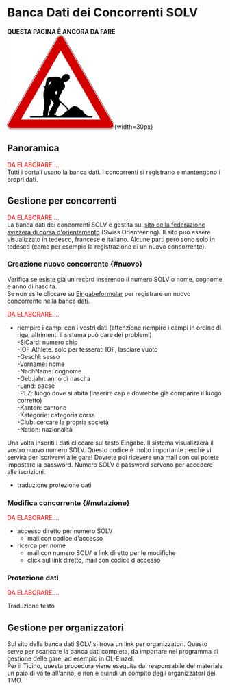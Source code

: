 # Banca Dati dei Concorrenti SOLV

**QUESTA PAGINA È ANCORA DA FARE**  
![Lavori in corso](../img/lavori_in_corso.png){width=30px}

## Panoramica

<span style="color:red">DA ELABORARE....</span>  
Tutti i portali usano la banca dati.
I concorrenti si registrano e mantengono i propri dati.

## Gestione per concorrenti

<span style="color:red">DA ELABORARE....</span>  
La banca dati dei concorrenti SOLV è gestita sul [sito della federazione svizzera di corsa d'orientamento](https://www.o-l.ch/cgi-bin/solvdb) (Swiss Orienteering).
Il sito può essere visualizzato in tedesco, francese e italiano. Alcune parti però sono solo in tedesco (come per esempio la registrazione di un nuovo concorrente).


### Creazione nuovo concorrente {#nuovo}
Verifica se esiste già un record inserendo il numero SOLV o nome, cognome e anno di nascita.   
Se non esite cliccare su [Eingabeformular](https://www.o-l.ch/cgi-bin/solvdb?&competitor=newform) per registrare un nuovo concorrente nella banca dati.

<span style="color:red">DA ELABORARE....</span>  


- riempire i campi con i vostri dati (attenzione riempire i campi in ordine di riga, altrimenti il sistema può dare dei problemi)  
    -SiCard: numero chip  
    -IOF Athlete: solo per tesserati IOF, lasciare vuoto  
    -Geschl: sesso  
    -Vorname: nome  
    -NachName: cognome  
    -Geb.jahr: anno di nascita  
    -Land: paese  
    -PLZ: luogo dove si abita (inserire cap e dovrebbe già comparire il luogo corretto)  
    -Kanton: cantone  
    -Kategorie: categoria corsa  
    -Club: cercare la propria società  
    -Nation: nazionalità 

Una volta inseriti i dati cliccare sul tasto Eingabe. Il sistema visualizzerà il vostro nuovo numero SOLV. Questo codice è molto importante perchè vi servirà per iscrivervi alle gare! Dovrete poi ricevere una mail con cui potete impostare la password. Numero SOLV e password servono per accedere alle iscrizioni.

- traduzione protezione dati

### Modifica concorrente {#mutazione}

<span style="color:red">DA ELABORARE....</span>  

- accesso diretto per numero SOLV 
  - mail con codice d'accesso
- ricerca per nome
  - mail con numero SOLV e link diretto per le modifiche
  - click sul link diretto, mail con codice d'accesso

### Protezione dati

<span style="color:red">DA ELABORARE....</span>  

Traduzione testo

## Gestione per organizzatori

Sul sito della banca dati SOLV si trova un link per organizzatori. Questo serve per scaricare la banca dati completa, da importare nel programma di gestione delle gare, ad esempio in OL-Einzel.  
Per il Ticino, questa procedura viene eseguita dal responsabile del materiale un paio di volte all'anno, e non è quindi un compito degli organizzatori dei TMO.
